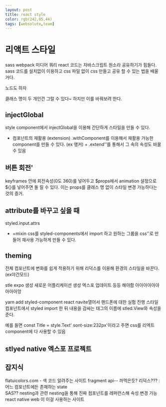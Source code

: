 ```yaml
---
layout: post
title: react style
color: rgb(242,85,44)
tags: [websolute,team]
---
```


# 리액트 스타일
sass webpack 미디어 쿼리
react 코드는 자바스크립트 원소라 공유하기가 힘들다.
sass 코드를 설치없이 이용하고 css 파일 없이 css 만들고 공유 할 수 있는 법을 배울거다.

노드도 하자

클래스 명이 두 개인건 그럴 수 있다~ 하지만 이를 바꿔보려 한다.
 
## injectGlobal
style component에서 injectGlobal을 이용해 간단하게 스타일을 만들 수 있다. 
* 컴포넌트의 재활용 (extension) .withComponent를 이용해서 재활용 가능한 component를 만들 수 있다. (ex 앵커) + .extend''를 통해서 그 속의 속성도 바꿀 수 있음

## 버튼 회전'
keyframes 안에 회전속성(0도 360)를 넣어두고 $props에서 animation 설정으로 ${}를 넣어주면 돌 릴 수 있다.
이는 props를 클래스 명 없이 스타일 변경 가능하다는 것의 증거.

## attribute를 바꾸고 싶을 때 
styled.input.attrs
* +mixin 
css를 styled-components에서 import 하고 원하는 그룹을 css''로 만들어 재사용 가능하게 만들 수 있다.

## theming
전체 컴포넌트에 변화를 쉽게 적용하기 위해 리덕스를 이용해 환경의 스타일을 바꾼다. (ex야간모드)

stle expo 생성 새로운 어플리케이션 생성 엑스포 업데이트 등등 해야함 아아아아아아아아아앙

yarn add styled-component react navite열어서 핸드폰에 대한 실험 진행 
스타일 컴포넌트에서 styled import 한 뒤 
내용을 감싸는 태그의 이름에 stled.View와 속성을 준다.

예를 들면 const Title = style.Text' sont-size:232px'이라고 주면 css를 리엑트 component에 다 사용할 수 있음

## stlyed native 엑스포 프로젝트 
## 잡지식
flatuicolors.com - 색 코드 알려주는 사이트
fragment api-- 까먹은듯?
리덕스??? : 어느 컴포넌트에든 존재하는 state \
SAS?? nesting과 관련 
nesting을 통해 진짜 컴포넌트를 레퍼런스해 속성 변경 가능
react native web 이 이걸 사용하는 사이트